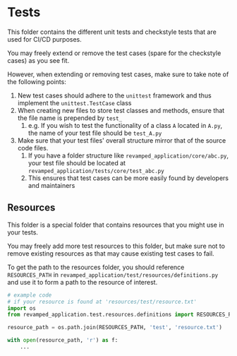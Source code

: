 # Tests

This folder contains the different unit tests and checkstyle tests that are used for CI/CD purposes.

You may freely extend or remove the test cases (spare for the checkstyle cases) as you see fit.

However, when extending or removing test cases, make sure to take note of the following points:

1. New test cases should adhere to the `unittest` framework and thus implement the `unittest.TestCase` class
2. When creating new files to store test classes and methods, ensure that the file name is prepended by `test_`
   1. e.g. If you wish to test the functionality of a class `A` located in `A.py`, the name of your test file should be
      `test_A.py`
3. Make sure that your test files' overall structure mirror that of the source code files.
   1. If you have a folder structure like `revamped_application/core/abc.py`, your test file should be located at
      `revamped_application/tests/core/test_abc.py`
   2. This ensures that test cases can be more easily found by developers and maintainers

## Resources

This folder is a special folder that contains resources that you might use in your tests.

You may freely add more test resources to this folder, but make sure not to remove existing resources as 
that may cause existing test cases to fail.

To get the path to the resources folder, you should reference `RESOURCES_PATH` in
`revamped_application/test/resources/definitions.py` and use it to form a path to the resource of interest.

```python
# example code
# if your resource is found at 'resources/test/resource.txt'
import os
from revamped_application.test.resources.definitions import RESOURCES_PATH

resource_path = os.path.join(RESOURCES_PATH, 'test', 'resource.txt')

with open(resource_path, 'r') as f:
    ...
```
